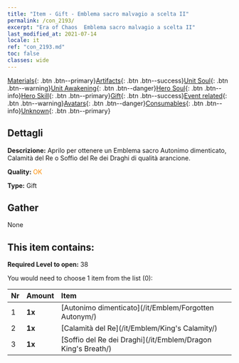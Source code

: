 ```yaml
---
title: "Item - Gift - Emblema sacro malvagio a scelta II"
permalink: /con_2193/
excerpt: "Era of Chaos  Emblema sacro malvagio a scelta II"
last_modified_at: 2021-07-14
locale: it
ref: "con_2193.md"
toc: false
classes: wide
---
```

 [Materials](/ItemsIT/){: .btn .btn--primary}[Artifacts](/ItemsIT/Artifacts/){: .btn .btn--success}[Unit Soul](/ItemsIT/UnitSoul/){: .btn .btn--warning}[Unit Awakening](/ItemsIT/UnitAwakening/){: .btn .btn--danger}[Hero Soul](/ItemsIT/HeroSoul/){: .btn .btn--info}[Hero Skill](/ItemsIT/HeroSkill/){: .btn .btn--primary}[Gift](/ItemsIT/Gift/){: .btn .btn--success}[Event related](/ItemsIT/Events/){: .btn .btn--warning}[Avatars](/ItemsIT/Avatars/){: .btn .btn--danger}[Consumables](/ItemsIT/Consumables/){: .btn .btn--info}[Unknown](/ItemsIT/Unknown/){: .btn .btn--primary}

## Dettagli
 **Descrizione:** Aprilo per ottenere un Emblema sacro Autonimo dimenticato, Calamità del Re o Soffio del Re dei Draghi di qualità arancione.

 **Quality:** <span style="color: #FF8C00">OK</span>

 **Type:** Gift

## Gather

  None

## This item contains:

 **Required Level to open:** 38

 You would need to choose 1 item from the list (0):

  | Nr | Amount |     Item    |
  |:---|:-------|:------------|
  | 1 |  **1x** | [Autonimo dimenticato](/it/Emblem/Forgotten Autonym/) |  | 
  | 2 |  **1x** | [Calamità del Re](/it/Emblem/King's Calamity/) |  | 
  | 3 |  **1x** | [Soffio del Re dei Draghi](/it/Emblem/Dragon King's Breath/) |  | 
